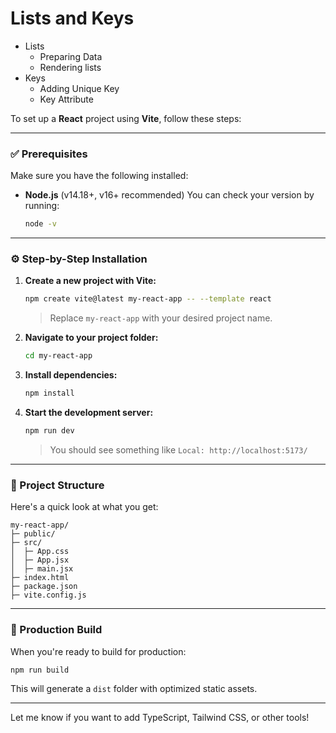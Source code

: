 # Lists and Keys

- Lists
  - Preparing Data
  - Rendering lists
- Keys
  - Adding Unique Key
  - Key Attribute

To set up a **React** project using **Vite**, follow these steps:

---

### ✅ Prerequisites

Make sure you have the following installed:

- **Node.js** (v14.18+, v16+ recommended)
  You can check your version by running:

  ```bash
  node -v
  ```

---

### ⚙️ Step-by-Step Installation

1. **Create a new project with Vite:**

   ```bash
   npm create vite@latest my-react-app -- --template react
   ```

   > Replace `my-react-app` with your desired project name.

2. **Navigate to your project folder:**

   ```bash
   cd my-react-app
   ```

3. **Install dependencies:**

   ```bash
   npm install
   ```

4. **Start the development server:**

   ```bash
   npm run dev
   ```

   > You should see something like `Local: http://localhost:5173/`

---

### 📁 Project Structure

Here's a quick look at what you get:

```
my-react-app/
├─ public/
├─ src/
│  ├─ App.css
│  ├─ App.jsx
│  ├─ main.jsx
├─ index.html
├─ package.json
├─ vite.config.js
```

---

### 🚀 Production Build

When you're ready to build for production:

```bash
npm run build
```

This will generate a `dist` folder with optimized static assets.

---

Let me know if you want to add TypeScript, Tailwind CSS, or other tools!
